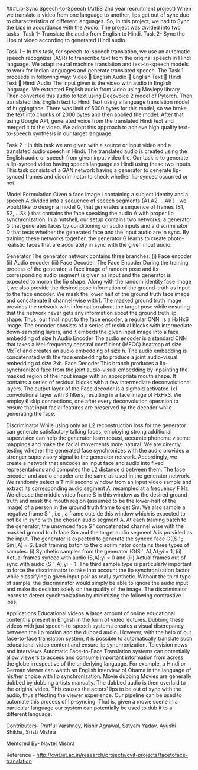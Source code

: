 ###Lip-Sync Speech-to-Speech
(ArIES 2nd year recruitment project)
When we translate a video from one language to another, lips get out of sync due to characteristics of different languages. So, in this project, we had to Sync the Lips in accordance with the Audio. The project was divided into two tasks-
Task 1- Translate the audio from English to Hindi.
Task 2- Sync the Lips of video according to generated Hindi audio.


Task 1 – 
In this task, for speech-to-speech translation, we use an automatic speech recognizer (ASR) to transcribe text from the original speech in Hindi language. We adapt neural machine translation and text-to-speech models to work for Indian languages and generate translated speech. 
The Task 1 proceeds in following way:
Video    English Audio    English Text    Hindi Text    Hindi Audio
The input given is the video with audio in English language. We extracted English audio from video using Moviepy library. Then converted this audio to text using Deepvoice 2 model of Pytorch. Then translated this English text to Hindi Text using a language translation model of huggingface. There was limit of 5000 bytes for this model, so we broke the text into chunks of 2000 bytes and then applied the model. After that using Google API, generated voice from the translated Hindi text and merged it to the video. We adopt this approach to achieve high quality text-to-speech synthesis in our target language.

Task 2 –
In this task we are given with a source or input video and a translated audio speech in Hindi. The translated audio is created using the English audio or speech from given input video file. Our task is to generate a lip-synced video having speech language as Hindi using these two inputs. 
This task consists of a GAN network having a generator to generate lip-synced frames and discriminator to check whether lip-synced occurred or not. 

Model Formulation
Given a face image I containing a subject identity and a speech A divided into a sequence of speech segments {A1,A2, ...Ak } , we would like to design a model G, that generates a sequence of frames {S1, S2, ...Sk } that contains the face speaking the audio A with proper lip synchronization. 
In a nutshell, our setup contains two networks, a generator G that generates faces by conditioning on audio inputs and a discriminator D that tests whether the generated face and the input audio are in sync. By training these networks together, the generator G learns to create photo-realistic faces that are accurately in sync with the given input audio.

Generator
The generator network contains three branches: 
(i) Face encoder (ii) Audio encoder (iii) Face Decoder.
The Face Encoder
During the training process of the generator, a face image of random pose and its corresponding audio segment is given as input and the generator is expected to morph the lip shape. Along with the random identity face image I, we also provide the desired pose information of the ground-truth as input to the face encoder. We mask the lower half of the ground truth face image and concatenate it channel-wise with I. 
The masked ground truth image provides the network with information about the target pose while ensuring that the network never gets any information about the ground truth lip shape. Thus, our final input to the face encoder, a regular CNN, is a HxHx6 image. The encoder consists of a series of residual blocks with intermediate down-sampling layers, and it embeds the given input image into a face embedding of size h
Audio Encoder
The audio encoder is a standard CNN that takes a Mel-frequency cepstral coefficient (MFCC) heatmap of size MxTx1 and creates an audio embedding of size h. The audio embedding is concatenated with the face embedding to produce a joint audio-visual embedding of size 2xh.
Face Decoder
This branch produces a lip-synchronized face from the joint audio-visual embedding by inpainting the masked region of the input image with an appropriate mouth shape. It contains a series of residual blocks with a few intermediate deconvolutional layers. The output layer of the Face decoder is a sigmoid activated 1x1 convolutional layer with 3 filters, resulting in a face image of HxHx3. We employ 6 skip connections, one after every deconvolution operation to ensure that input facial features are preserved by the decoder while generating the face.


Discriminator
While using only an L2 reconstruction loss for the generator can generate satisfactory talking faces, employing strong additional supervision can help the generator learn robust, accurate phoneme viseme mappings and make the facial movements more natural. We are directly testing whether the generated face synchronizes with the audio provides a stronger supervisory signal to the generator network. Accordingly, we create a network that encodes an input face and audio into fixed representations and computes the L2 distance d between them. The face encoder and audio encoder are the same as used in the generator network.
We randomly select a T millisecond window from an input video sample and extract its corresponding audio segment A, resampled at a frequency F Hz. We choose the middle video frame S in this window as the desired ground-truth and mask the mouth region (assumed to be the lower-half of the image) of a person in the ground truth frame to get Sm. We also sample a negative frame S ′ , i.e., a frame outside this window which is expected to not be in sync with the chosen audio segment A.
At each training batch to the generator, the unsynced face S ′ concatenated channel wise with the masked ground truth face Sm and the target audio segment A is provided as the input. The generator is expected to generate the synced face G([S ′ ; Sm],A) ≈ S. Each training batch to the discriminator contains three types of samples: (i) Synthetic samples from the generator (G(S ′ ,A),A);yi = 1, (ii) Actual frames synced with audio (S,A);yi = 0 and (iii) Actual frames out of sync with audio (S ′ ,A);yi = 1. The third sample type is particularly important to force the discriminator to take into account the lip synchronization factor while classifying a given input pair as real / synthetic. Without the third type of sample, the discriminator would simply be able to ignore the audio input and make its decision solely on the quality of the image. The discriminator learns to detect synchronization by minimizing the following contrastive loss:
 

Applications
Educational videos
A large amount of online educational content is present in English in the form of video lectures. Dubbing these videos with just speech-to-speech systems creates a visual discrepancy between the lip motion and the dubbed audio. However, with the help of our face-to-face translation system, it is possible to automatically translate such educational video content and ensure lip synchronization.
Television news and interviews
Automatic Face-to-Face Translation systems can potentially allow viewers to access and consume important information from across the globe irrespective of the underlying language. For example, a Hindi or German viewer can watch an English interview of Obama in the language of his/her choice with lip synchronization.
Movie dubbing
Movies are generally dubbed by dubbing artists manually. The dubbed audio is then overlaid to the original video. This causes the actors’ lips to be out of sync with the audio, thus affecting the viewer experience. Our pipeline can be used to automate this process of lip-syncing. That is, given a movie scene in a particular language our system can potentially be used to dub it to a different language.


Contributers-
Prafful Varshney,
Nishir Agrawal,
Satyam Yadav,
Ayushi Shikha, 
Sristi Mishra

Mentored By-
Navtej Mishra

Reference - http://cvit.iiit.ac.in/research/projects/cvit-projects/facetoface-translation

 
